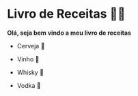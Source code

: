 # Livro de Receitas :woman_cook:

**Olá, seja bem vindo a meu livro de receitas** 

- Cerveja :beers:

- Vinho :wine_glass:

- Whisky :tumbler_glass: 

- Vodka :tropical_drink:

  